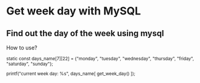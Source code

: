 # Get week day with MySQL
## Find out the day of the week using mysql

How to use?

<sub>
static const days_name[7][22] = {"monday", "tuesday", "wednesday", "thursday", "friday", "saturday", "sunday"};

printf("current week day: %s", days_name[ get_week_day() ]);
</sub>
